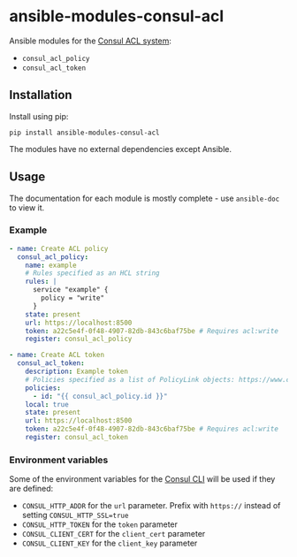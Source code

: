 # ansible-modules-consul-acl

Ansible modules for the [Consul ACL system](https://www.consul.io/docs/agent/acl-system.html):

-   `consul_acl_policy`
-   `consul_acl_token`

## Installation

Install using pip:

```
pip install ansible-modules-consul-acl
```

The modules have no external dependencies except Ansible.

## Usage

The documentation for each module is mostly complete - use `ansible-doc` to view it.

### Example

<!--prettier-ignore-->
```yaml
- name: Create ACL policy
  consul_acl_policy:
    name: example
    # Rules specified as an HCL string
    rules: |
      service "example" {
        policy = "write"
      }
    state: present
    url: https://localhost:8500
    token: a22c5e4f-0f48-4907-82db-843c6baf75be # Requires acl:write
    register: consul_acl_policy

- name: Create ACL token
  consul_acl_token:
    description: Example token
    # Policies specified as a list of PolicyLink objects: https://www.consul.io/api/acl/tokens.html#policies
    policies:
      - id: "{{ consul_acl_policy.id }}"
    local: true
    state: present
    url: https://localhost:8500
    token: a22c5e4f-0f48-4907-82db-843c6baf75be # Requires acl:write
    register: consul_acl_token
```

### Environment variables

Some of the environment variables for the [Consul CLI](https://www.consul.io/docs/commands/index.html#environment-variables) will be used if they are defined:

-   `CONSUL_HTTP_ADDR` for the `url` parameter. Prefix with `https://` instead of setting `CONSUL_HTTP_SSL=true`
-   `CONSUL_HTTP_TOKEN` for the `token` parameter
-   `CONSUL_CLIENT_CERT` for the `client_cert` parameter
-   `CONSUL_CLIENT_KEY` for the `client_key` parameter
